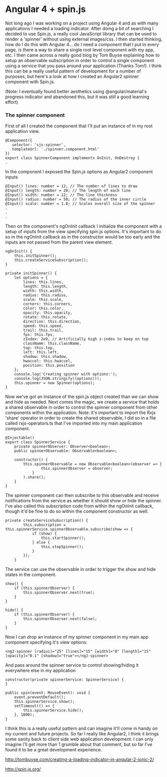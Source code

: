 # Angular 4 + spin.js

Not long ago I was working on a project using Angular 4 and as with many applications I needed a loading indicator.  After doing a bit of searching I decided to use Spin.js, a really cool JavaScript library that can be used to render a 'spinner' without using external images/css.  I then started thinking, how do I do this with Angular 4... do I need a component that I put in every page, is there a way to share a single root level component with my app, etc.  I then came across a really good blog by Tom Buyse explaining how to setup an observable subscription in order to control a single component using a service that you pass around your application (Thanks Tom!).  I think this can be a really useful pattern of development for a number of purposes, but here's a look at how I created an Angular2 spinner component with Spin.js.

(Note: I eventually found better aesthetics using @angular/material's progress indicator and abandoned this, but it was still a good learning effort)
    
### The spinner component
First of all I created the component that I'll put an instance of in my root application view.

```
@Component({
   selector: 'sjs-spinner',
   templateUrl: './spinner.component.html'
})
export class SpinnerComponent implements OnInit, OnDestroy {
.
```
In the component I exposed the Spin.js options as Angular2 component inputs

```
@Input() lines: number = 12; // The number of lines to draw
@Input() length: number = 20; // The length of each line
@Input() width: number = 12; // The line thickness
@Input() radius: number = 50; // The radius of the inner circle
@Input() scale: number = 1.0; // Scales overall size of the spinner
. 
.
.
```

Then on the component's ngOnInit callback I initialize the component with a setup of inputs from the view specifying spin.js options.  It's important to do
so in the ngOnInit callback as in the constructor would be too early and the inputs are not passed from the parent view element.

```
ngOnInit() {
    this.initSpinner();
    this.createServiceSubscription();
}

private initSpinner() {
    let options = {
        lines: this.lines,
        length: this.length,
        width: this.width,
        radius: this.radius,
        scale: this.scale,
        corners: this.corners,
        color: this.color,
        opacity: this.opacity,
        rotate: this.rotate,
        direction: this.direction,
        speed: this.speed,
        trail: this.trail,
        fps: this.fps,
        zIndex: 2e9, // Artificially high z-index to keep on top
        className: this.className,
        top: this.top,
        left: this.left,
        shadow: this.shadow,
        hwaccel: this.hwaccel,
        position: this.position
    };
    console.log('Creating spinner with options:');
    console.log(JSON.stringify((options)));
    this.spinner = new Spinner(options);
}

```

Now we've got an instance of the spin.js object created than we can show and hide as needed. Next comes the magic, we create a service that holds a shared observable in order to control the spinner component from other components within the application.  Note: it's important to import the Rxjs 'share' operator in order to create the shared observable, I did so in a file called rxjs-operators.ts that I've imported into my main application component.

```
@Injectable()
export class SpinnerService {
    private spinnerObserver: Observer<boolean>;
    public spinnerObservable: Observable<boolean>;

    constructor() {
        this.spinnerObservable = new Observable<boolean>(observer => {
                this.spinnerObserver = observer;
            }
        ).share();
    }
}
```

The spinner component can then subscribe to this observable and receive notifications from the service as whether it should show or hide the spinner.  I've also called this subscription code from within the ngOnInit callback, though it'd be fine to do so within the component constructor as well.

```
private createServiceSubscription() {
        this.subscription = this.spinnerService.spinnerObservable.subscribe(show => {
            if (show) {
                this.startSpinner();
            } else {
                this.stopSpinner();
            }
        });
    }
```

The service can use the observable in order to trigger the show and hide states in the component.

```
show() {
    if (this.spinnerObserver) {
        this.spinnerObserver.next(true);
    }
}

hide() {
    if (this.spinnerObserver) {
        this.spinnerObserver.next(false);
    }
}
```

Now I can drop an instance of my spinner component in my main app component specifying it's view options:

```
<ng2-spinner [radius]="25" [lines]="15" [width]="8" [length]="15" [opacity]="0.1" [shadow]="true"></ng2-spinner>
```

And pass around the spinner service to control showing/hiding it everywhere else in my application

```
constructor(private spinnerService: SpinnerService) {
}

public spin(event: MouseEvent): void {
    event.preventDefault();
    this.spinnerService.show();
    setTimeout(() => {
        this.spinnerService.hide();
    }, 1000);
}        
```    
    

I think this is a really useful pattern and can imagine it'll come in handy on my current and future projects. So far I really like Angular2, I think it brings some sanity back to client side web application development.  I can only imagine I'll get more than 1 grumble about that comment, but so far I've found it to be a great development experience.  


http://tombuyse.com/creating-a-loading-indicator-in-angular-2-ionic-2/

http://spin.js.org/
